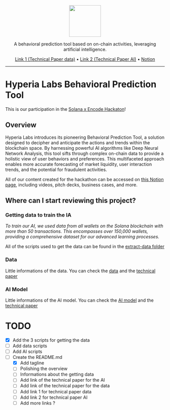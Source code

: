 <div align="center">
  
  <img src="https://avatars.githubusercontent.com/u/150239758?s=100" width="100" />
  
  <br>
  
  <p>
    A behavioral prediction tool based on on-chain activities, leveraging artificial intelligence.
  </p>

  <p>
    <a href="#">Link 1 (Technical Paper data)</a>    
    •
    <a href="#">Link 2 (Technical Paper AI)</a>    
    •
    <a href="https://mathis-hyperia-labs.notion.site/Solana-x-Encode-Hackaton-Hyperia-Labs-2ca5f80b93f1402a8ab1244b53ad0541">Notion</a>
  </p>
  
</div>

<hr>

# Hyperia Labs Behavioral Prediction Tool

This is our participation in the [Solana x Encode Hackaton](https://www.encode.club/encodesolanahack)!

## Overview

Hyperia Labs introduces its pioneering Behavioral Prediction Tool, a solution designed to decipher and anticipate the actions and trends within the blockchain space. By harnessing powerful AI algorithms like Deep Neural Network Analysis, this tool sifts through complex on-chain data to provide a holistic view of user behaviors and preferences. This multifaceted approach enables more accurate forecasting of market liquidity, user interaction trends, and the potential for fraudulent activities.

All of our content created for the hackathon can be accessed on [this Notion page](https://mathis-hyperia-labs.notion.site/Solana-x-Encode-Hackaton-Hyperia-Labs-2ca5f80b93f1402a8ab1244b53ad0541), including videos, pitch decks, business cases, and more.

## Where can I start reviewing this project?

### Getting data to train the IA
*To train our AI, we used data from all wallets on the Solana blockchain with more than 50 transactions. This encompasses over 150,000 wallets, providing a comprehensive dataset for our advanced learning processes.*

All of the scripts used to get the data can be found in the [extract-data folder](https://github.com/HyperiaLabs/solana-hackathon-encode/tree/main/scripts/extract-data)

### Data
Little informations of the data. You can check the [data](https://github.com/HyperiaLabs/solana-hackathon-encode/tree/main/scripts/data) and the [technical paper](#)

### AI Model
Little informations of the AI model. You can check the [AI model](https://github.com/HyperiaLabs/solana-hackathon-encode/tree/main/scripts/ai) and the [technical paper](#)


# TODO
- [x] Add the 3 scripts for getting the data
- [ ] Add data scripts
- [ ] Add AI scripts
- [ ] Create the README.md
  - [x] Add tagline
  - [ ] Polishing the overview
  - [ ] Informations about the getting data
  - [ ] Add link of the technical paper for the AI
  - [ ] Add link of the technical paper for the data
  - [ ] Add link 1 for technical paper data
  - [ ] Add link 2 for technical paper AI
  - [ ] Add more links ?